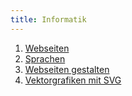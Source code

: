 ```yaml
---
title: Informatik
---
```


1. [Webseiten](01-Webseiten.html)
1. [Sprachen](02-Sprachen.html)
1. [Webseiten gestalten](03-CSS.html)
1. [Vektorgrafiken mit SVG](04-SVG.html)

